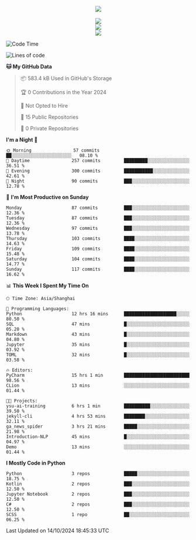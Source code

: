 <div align="center">
  <img src="https://readme-typing-svg.demolab.com?font=Zhi+Mang+Xing&size=40&pause=1000&color=000000&center=true&vCenter=true&lines=Baymax%E5%B0%8F%E6%8C%AF;Hello%20World"/><br/>
  <br/>
  <img src="https://skillicons.dev/icons?i=java,kotlin,python,c,cpp,html,css,javascript" /><br/>
  <img src="https://skillicons.dev/icons?i=spring,vue,pytorch,maven,gradle,mysql,sqlite,linux" /><br/>
  <img src="https://skillicons.dev/icons?i=idea,pycharm,webstorm,androidstudio,vscode,git,vim,md" /><br/>
</div>

<!--START_SECTION:waka-->
![Code Time](http://img.shields.io/badge/Code%20Time-351%20hrs%2058%20mins-blue)

![Lines of code](https://img.shields.io/badge/From%20Hello%20World%20I%27ve%20Written-5.3%20million%20lines%20of%20code-blue)

**🐱 My GitHub Data** 

> 📦 583.4 kB Used in GitHub's Storage 
 > 
> 🏆 0 Contributions in the Year 2024
 > 
> 🚫 Not Opted to Hire
 > 
> 📜 15 Public Repositories 
 > 
> 🔑 0 Private Repositories 
 > 
**I'm a Night 🦉** 

```text
🌞 Morning                57 commits          ██░░░░░░░░░░░░░░░░░░░░░░░   08.10 % 
🌆 Daytime                257 commits         █████████░░░░░░░░░░░░░░░░   36.51 % 
🌃 Evening                300 commits         ███████████░░░░░░░░░░░░░░   42.61 % 
🌙 Night                  90 commits          ███░░░░░░░░░░░░░░░░░░░░░░   12.78 % 
```
📅 **I'm Most Productive on Sunday** 

```text
Monday                   87 commits          ███░░░░░░░░░░░░░░░░░░░░░░   12.36 % 
Tuesday                  87 commits          ███░░░░░░░░░░░░░░░░░░░░░░   12.36 % 
Wednesday                97 commits          ███░░░░░░░░░░░░░░░░░░░░░░   13.78 % 
Thursday                 103 commits         ████░░░░░░░░░░░░░░░░░░░░░   14.63 % 
Friday                   109 commits         ████░░░░░░░░░░░░░░░░░░░░░   15.48 % 
Saturday                 104 commits         ████░░░░░░░░░░░░░░░░░░░░░   14.77 % 
Sunday                   117 commits         ████░░░░░░░░░░░░░░░░░░░░░   16.62 % 
```


📊 **This Week I Spent My Time On** 

```text
🕑︎ Time Zone: Asia/Shanghai

💬 Programming Languages: 
Python                   12 hrs 16 mins      ████████████████████░░░░░   80.50 % 
SQL                      47 mins             █░░░░░░░░░░░░░░░░░░░░░░░░   05.20 % 
Markdown                 43 mins             █░░░░░░░░░░░░░░░░░░░░░░░░   04.80 % 
Jupyter                  35 mins             █░░░░░░░░░░░░░░░░░░░░░░░░   03.92 % 
TOML                     32 mins             █░░░░░░░░░░░░░░░░░░░░░░░░   03.58 % 

🔥 Editors: 
PyCharm                  15 hrs 1 min        █████████████████████████   98.56 % 
CLion                    13 mins             ░░░░░░░░░░░░░░░░░░░░░░░░░   01.44 % 

🐱‍💻 Projects: 
ysu-ai-training          6 hrs 1 min         ██████████░░░░░░░░░░░░░░░   39.50 % 
jekyll-cli               4 hrs 53 mins       ████████░░░░░░░░░░░░░░░░░   32.11 % 
ga_news_spider           3 hrs 21 mins       █████░░░░░░░░░░░░░░░░░░░░   21.98 % 
Introduction-NLP         45 mins             █░░░░░░░░░░░░░░░░░░░░░░░░   04.97 % 
Demo                     13 mins             ░░░░░░░░░░░░░░░░░░░░░░░░░   01.44 % 
```

**I Mostly Code in Python** 

```text
Python                   3 repos             █████░░░░░░░░░░░░░░░░░░░░   18.75 % 
Kotlin                   2 repos             ███░░░░░░░░░░░░░░░░░░░░░░   12.50 % 
Jupyter Notebook         2 repos             ███░░░░░░░░░░░░░░░░░░░░░░   12.50 % 
C#                       2 repos             ███░░░░░░░░░░░░░░░░░░░░░░   12.50 % 
SCSS                     1 repo              ██░░░░░░░░░░░░░░░░░░░░░░░   06.25 % 
```




 Last Updated on 14/10/2024 18:45:33 UTC
<!--END_SECTION:waka-->





